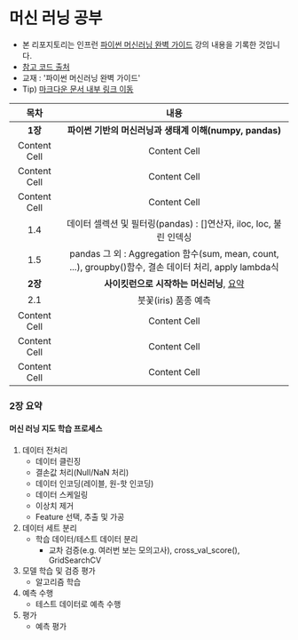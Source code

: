 # 머신 러닝 공부
* 본 리포지토리는 인프런 [파이썬 머신러닝 완벽 가이드](https://www.inflearn.com/course/%ED%8C%8C%EC%9D%B4%EC%8D%AC-%EB%A8%B8%EC%8B%A0%EB%9F%AC%EB%8B%9D-%EC%99%84%EB%B2%BD%EA%B0%80%EC%9D%B4%EB%93%9C/dashboard) 강의 내용을 기록한 것입니다.
* [참고 코드 출처](https://github.com/chulminkw/PerfectGuide)
* 교재 : '파이썬 머신러닝 완벽 가이드'
* Tip) [마크다운 문서 내부 링크 이동](https://young-cow.tistory.com/21)

| 목차 | 내용 | 
| :------------: | :-------------: |
| **1장** | **파이썬 기반의 머신러닝과 생태계 이해(numpy, pandas)** | 
| Content Cell | Content Cell |
| Content Cell | Content Cell |
| Content Cell | Content Cell |
| 1.4 | 데이터 셀렉션 및 필터링(pandas) : []연산자, iloc, loc, 불린 인덱싱  |
| 1.5 | pandas 그 외 : Aggregation 함수(sum, mean, count, ...), groupby()함수, 결손 데이터 처리, apply lambda식 |
|  **2장** | **사이킷런으로 시작하는 머신러닝**, [요약](#2장-요약) |
| 2.1 | 붓꽃(iris) 품종 예측 |
| Content Cell | Content Cell |
| Content Cell | Content Cell |
| Content Cell | Content Cell |





### 2장 요약
#### 머신 러닝 지도 학습 프로세스
1. 데이터 전처리
   * 데이터 클린징
   * 결손값 처리(Null/NaN 처리)
   * 데이터 인코딩(레이블, 원-핫 인코딩)
   * 데이터 스케일링
   * 이상치 제거
   * Feature 선택, 추출 및 가공
2. 데이터 세트 분리
   * 학습 데이터/테스트 데이터 분리
     * 교차 검증(e.g. 여러번 보는 모의고사), cross_val_score(), GridSearchCV
3. 모델 학습 및 검증 평가
   * 알고리즘 학습
4. 예측 수행
   * 테스트 데이터로 예측 수행
5. 평가
   * 예측 평가
